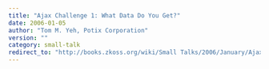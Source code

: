 ```yaml
---
title: "Ajax Challenge 1: What Data Do You Get?"
date: 2006-01-05
author: "Tom M. Yeh, Potix Corporation"
version: ""
category: small-talk
redirect_to: "http://books.zkoss.org/wiki/Small Talks/2006/January/Ajax Challenge 1: What Data Do You Get?"
---
```

